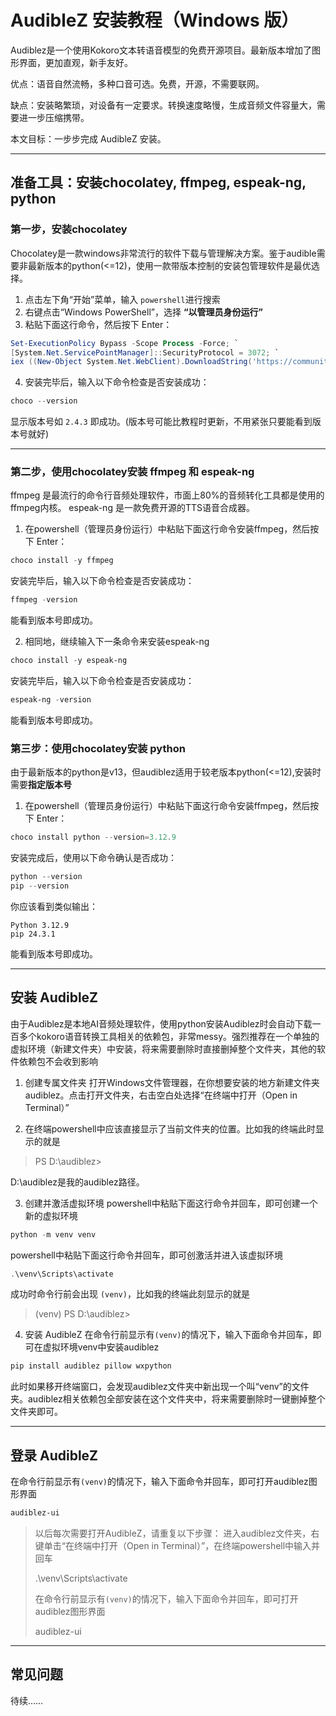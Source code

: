 
# AudibleZ 安装教程（Windows 版）

Audiblez是一个使用Kokoro文本转语音模型的免费开源项目。最新版本增加了图形界面，更加直观，新手友好。

优点：语音自然流畅，多种口音可选。免费，开源，不需要联网。

缺点：安装略繁琐，对设备有一定要求。转换速度略慢，生成音频文件容量大，需要进一步压缩携带。


本文目标：一步步完成 AudibleZ 安装。

---

## 准备工具：安装chocolatey, ffmpeg, espeak-ng, python

### 第一步，安装chocolatey

Chocolatey是一款windows非常流行的软件下载与管理解决方案。鉴于audible需要非最新版本的python(<=12)，使用一款带版本控制的安装包管理软件是最优选择。

1. 点击左下角“开始”菜单，输入 `powershell`进行搜索
2. 右键点击“Windows PowerShell”，选择 **“以管理员身份运行”**
3. 粘贴下面这行命令，然后按下 Enter：

```powershell
Set-ExecutionPolicy Bypass -Scope Process -Force; `
[System.Net.ServicePointManager]::SecurityProtocol = 3072; `
iex ((New-Object System.Net.WebClient).DownloadString('https://community.chocolatey.org/install.ps1'))
```

4. 安装完毕后，输入以下命令检查是否安装成功：

```powershell
choco --version
```

显示版本号如 `2.4.3` 即成功。(版本号可能比教程时更新，不用紧张只要能看到版本号就好)

---
### 第二步，使用chocolatey安装 ffmpeg 和 espeak-ng 

ffmpeg 是最流行的命令行音频处理软件，市面上80%的音频转化工具都是使用的ffmpeg内核。
espeak-ng 是一款免费开源的TTS语音合成器。

1. 在powershell（管理员身份运行）中粘贴下面这行命令安装ffmpeg，然后按下 Enter：

```powershell
choco install -y ffmpeg
```
安装完毕后，输入以下命令检查是否安装成功：

```powershell
ffmpeg -version
```
能看到版本号即成功。

2. 相同地，继续输入下一条命令来安装espeak-ng

```powershell
choco install -y espeak-ng
```
安装完毕后，输入以下命令检查是否安装成功：

```powershell
espeak-ng -version
```
能看到版本号即成功。


### 第三步：使用chocolatey安装 python

由于最新版本的python是v13，但audiblez适用于较老版本python(<=12),安装时需要**指定版本号**

1. 在powershell（管理员身份运行）中粘贴下面这行命令安装ffmpeg，然后按下 Enter：

```powershell
choco install python --version=3.12.9
```

安装完成后，使用以下命令确认是否成功：

```powershell
python --version
pip --version
```

你应该看到类似输出：

```
Python 3.12.9
pip 24.3.1
```
能看到版本号即成功。

---

## 安装 AudibleZ

由于Audiblez是本地AI音频处理软件，使用python安装Audiblez时会自动下载一百多个kokoro语音转换工具相关的依赖包，非常messy。强烈推荐在一个单独的虚拟环境（新建文件夹）中安装，将来需要删除时直接删掉整个文件夹，其他的软件依赖包不会收到影响

1. 创建专属文件夹
 打开Windows文件管理器，在你想要安装的地方新建文件夹audiblez。点击打开文件夹，右击空白处选择“在终端中打开（Open in Terminal）”

2. 在终端powershell中应该直接显示了当前文件夹的位置。比如我的终端此时显示的就是

 > PS D:\audiblez>

 D:\audiblez是我的audiblez路径。

3. 创建并激活虚拟环境
powershell中粘贴下面这行命令并回车，即可创建一个新的虚拟环境
```powershell
python -m venv venv
```
powershell中粘贴下面这行命令并回车，即可创激活并进入该虚拟环境
```powershell
.\venv\Scripts\activate
```
成功时命令行前会出现 `(venv)`，比如我的终端此刻显示的就是
> (venv) PS D:\audiblez>

4. 安装 AudibleZ
在命令行前显示有`(venv)`的情况下，输入下面命令并回车，即可在虚拟环境venv中安装audiblez
```powershell
pip install audiblez pillow wxpython
```
此时如果移开终端窗口，会发现audiblez文件夹中新出现一个叫“venv”的文件夹。audiblez相关依赖包全部安装在这个文件夹中，将来需要删除时一键删掉整个文件夹即可。

---

## 登录 AudibleZ

在命令行前显示有`(venv)`的情况下，输入下面命令并回车，即可打开audiblez图形界面
```powershell
audiblez-ui
```


>以后每次需要打开AudibleZ，请重复以下步骤：
>进入audiblez文件夹，右键单击“在终端中打开（Open in Terminal）”，在终端powershell中输入并回车
>
>.\venv\Scripts\activate
>
>在命令行前显示有`(venv)`的情况下，输入下面命令并回车，即可打开audiblez图形界面
>
>audiblez-ui
>
----

## 常见问题

待续……

<div style="height: 8rem;"></div>